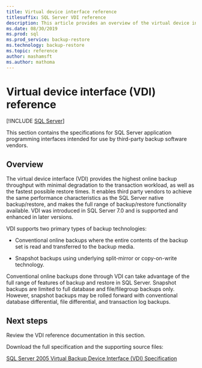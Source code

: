 ```yaml
---
title: Virtual device interface reference
titlesuffix: SQL Server VDI reference
description: This article provides an overview of the virtual device interface reference for SQL Server backup.
ms.date: 08/30/2019
ms.prod: sql
ms.prod_service: backup-restore
ms.technology: backup-restore
ms.topic: reference
author: mashamsft
ms.author: mathoma
---
```


# Virtual device interface (VDI) reference

[!INCLUDE [SQL Server](../../../includes/applies-to-version/sqlserver.md)]

This section contains the specifications for SQL Server application programming interfaces intended for use by third-party backup software vendors.

## Overview

The virtual device interface (VDI) provides the highest online backup throughput with minimal degradation to the transaction workload, as well as the fastest possible restore times. It enables third party vendors to achieve the same performance characteristics as the SQL Server native backup/restore, and makes the full range of backup/restore functionality available. VDI was introduced in SQL Server 7.0 and is supported and enhanced in later versions.

VDI supports two primary types of backup technologies:

- Conventional online backups where the entire contents of the backup set is read and transferred to the backup media.

- Snapshot backups using underlying split-mirror or copy-on-write technology.

Conventional online backups done through VDI can take advantage of the full range of features of backup and restore in SQL Server. Snapshot backups are limited to full database and file/filegroup backups only. However, snapshot backups may be rolled forward with conventional database differential, file differential, and transaction log backups.

## Next steps

Review the VDI reference documentation in this section.

Download the full specification and the supporting source files:

[SQL Server 2005 Virtual Backup Device Interface (VDI) Specification](https://www.microsoft.com/download/details.aspx?id=17282)